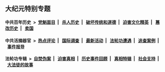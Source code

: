 ## 大纪元特别专题

#### 中共百年历史 &nbsp;>&nbsp; [党魁面目](indexes/nf1176107/README.md?09230430) &nbsp;| &nbsp; [杀人历史](indexes/nf1176106/README.md?09230430) &nbsp;| &nbsp; [破坏传统和道德](indexes/nf1176106/README.md?09230430) &nbsp;| &nbsp; [迫害文化精英](indexes/nf1176111/README.md?09230430) &nbsp;| &nbsp; [篡改历史](indexes/nf1176115/README.md?09230430) &nbsp;| &nbsp; [卖国](indexes/nf1176117/README.md?09230430) 

#### 中共活摘器官 &nbsp;>&nbsp; [热点评论](indexes/nf5879/README.md?09230430) &nbsp;| &nbsp; [国际调查](indexes/nf5947/README.md?09230430) &nbsp;| &nbsp; [最新活动](indexes/nf5883/README.md?09230430) &nbsp;| &nbsp; [法轮功遭遇](indexes/nf5881/README.md?09230430) &nbsp;| &nbsp; [追查案例](indexes/nf5880/README.md?09230430) &nbsp;| &nbsp; [事件报导](indexes/nf5877/README.md?09230430) 

#### 法轮功专辑 &nbsp;>&nbsp; [自焚伪案](indexes/nf5562/README.md?09230430) &nbsp;| &nbsp; [迫害真相](indexes/nf4379/README.md?09230430) &nbsp;| &nbsp; [历史事件回顾](indexes/nf5793/README.md?09230430) &nbsp;| &nbsp; [真相特辑](indexes/nf4389/README.md?09230430) &nbsp;| &nbsp; [社会支持](indexes/nf4386/README.md?09230430) &nbsp;| &nbsp; [大法徒的故事](indexes/nf1147481/README.md?09230430) 
